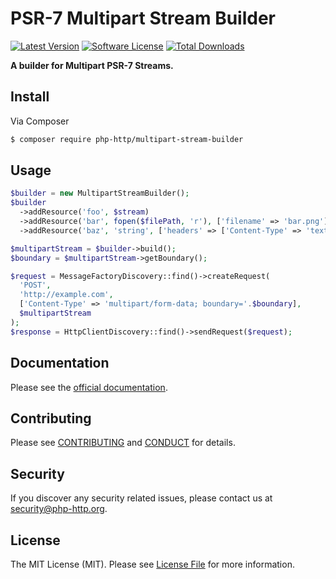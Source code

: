 # PSR-7 Multipart Stream Builder

[![Latest Version](https://img.shields.io/github/release/php-http/multipart-stream-builder.svg?style=flat-square)](https://github.com/php-http/multipart-stream-builder/releases)
[![Software License](https://img.shields.io/badge/license-MIT-brightgreen.svg?style=flat-square)](LICENSE)
[![Total Downloads](https://img.shields.io/packagist/dt/php-http/multipart-stream-builder.svg?style=flat-square)](https://packagist.org/packages/php-http/multipart-stream-builder)

**A builder for Multipart PSR-7 Streams.**


## Install

Via Composer

``` bash
$ composer require php-http/multipart-stream-builder
```

## Usage

```php
$builder = new MultipartStreamBuilder();
$builder
  ->addResource('foo', $stream)
  ->addResource('bar', fopen($filePath, 'r'), ['filename' => 'bar.png'])
  ->addResource('baz', 'string', ['headers' => ['Content-Type' => 'text/plain']]);

$multipartStream = $builder->build();
$boundary = $multipartStream->getBoundary();

$request = MessageFactoryDiscovery::find()->createRequest(
  'POST',
  'http://example.com',
  ['Content-Type' => 'multipart/form-data; boundary='.$boundary],
  $multipartStream
);
$response = HttpClientDiscovery::find()->sendRequest($request);
```

## Documentation

Please see the [official documentation](http://php-http.readthedocs.org/en/latest/multipart-stream-builder/).


## Contributing

Please see [CONTRIBUTING](CONTRIBUTING.md) and [CONDUCT](CONDUCT.md) for details.


## Security

If you discover any security related issues, please contact us at [security@php-http.org](mailto:security@php-http.org).


## License

The MIT License (MIT). Please see [License File](LICENSE) for more information.

